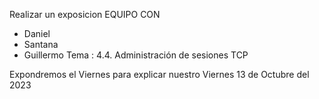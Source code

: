 Realizar un exposicion 
EQUIPO CON
+ Daniel
+ Santana
+ Guillermo
Tema :
4.4. Administración de sesiones TCP

Expondremos el Viernes para explicar nuestro
Viernes 13 de Octubre del 2023